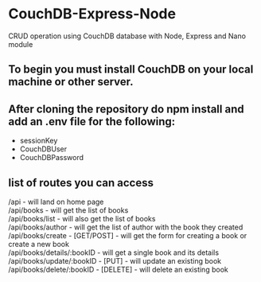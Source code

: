 # CouchDB-Express-Node
CRUD operation using CouchDB database with Node, Express and Nano module

## To begin you must install CouchDB on your local machine or other server.

## After cloning the repository do npm install and add an .env file for the following:
  - sessionKey
  - CouchDBUser
  - CouchDBPassword
  
## list of routes you can access

  /api - will land on home page <br>
  /api/books - will get the list of books <br>
  /api/books/list - will also get the list of books <br>
  /api/books/author - will get the list of author with the book they created <br>
  /api/books/create - [GET/POST] - will get the form for creating a book or create a new book <br>
  /api/books/details/:bookID - will get a single book and its details <br>
  /api/books/update/:bookID - [PUT] - will update an existing book <br>
  /api/books/delete/:bookID - [DELETE] - will delete an existing book <br>
  

